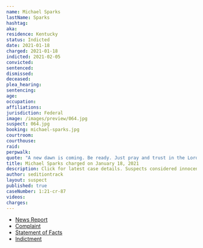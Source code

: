 ```yaml
---
name: Michael Sparks
lastName: Sparks
hashtag:
aka:
residence: Kentucky
status: Indicted
date: 2021-01-18
charged: 2021-01-18
indicted: 2021-02-05
convicted: 
sentenced: 
dismissed: 
deceased:
plea_hearing:
sentencing:
age:
occupation:
affiliations:
jurisdiction: Federal
image: /images/preview/064.jpg
suspect: 064.jpg
booking: michael-sparks.jpg
courtroom:
courthouse:
raid:
perpwalk:
quote: "A new dawn is coming. Be ready. Just pray and trust in the Lord."
title: Michael Sparks charged on January 18, 2021
description: Click for latest case details. Suspects considered innocent until proven guilty.
author: seditiontrack
layout: suspect
published: true
caseNumber: 1:21-cr-87
videos:
charges:
---
```

- [News Report](https://www.whas11.com/article/news/kentucky/elizabethtown-kentucky-capitol-riot-charges/417-5c05ad24-1375-4a90-a628-20196a598e61)
- [Complaint](https://www.justice.gov/opa/page/file/1357386/download)
- [Statement of Facts](https://www.justice.gov/opa/page/file/1357391/download)
- [Indictment](https://www.justice.gov/usao-dc/case-multi-defendant/file/1365391/download)
